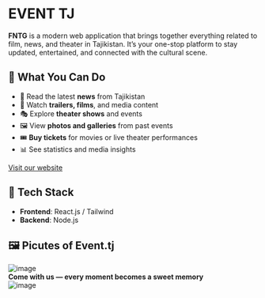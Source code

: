# EVENT TJ

**FNTG** is a modern web application that brings together everything related to film, news, and theater in Tajikistan. It’s your one-stop platform to stay updated, entertained, and connected with the cultural scene.

## 🌟 What You Can Do

- 📰 Read the latest **news** from Tajikistan  
- 🎥 Watch **trailers, films**, and media content  
- 🎭 Explore **theater shows** and events  
- 🖼 View **photos and galleries** from past events  
- 🎟 **Buy tickets** for movies or live theater performances  
- 📊 See statistics and media insights

[Visit our website](https://event-tj.vercel.app/)

## 🔧 Tech Stack

- **Frontend**: React.js / Tailwind 
- **Backend**: Node.js
  
## 🖼️ Picutes of Event.tj
![image](https://github.com/user-attachments/assets/0d121d6b-b16d-4129-8aef-50d309b58c16)
<br/>
**Come with us — every moment becomes a sweet memory**
<br/>
![image](https://github.com/user-attachments/assets/64c2e4db-d66f-404a-b997-6c329af0ac45)


